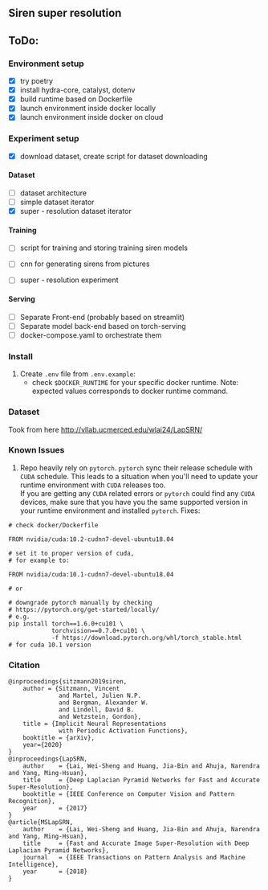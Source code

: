 ## Siren super resolution

## ToDo:
### Environment setup
- [x] try poetry  
- [x] install hydra-core, catalyst, dotenv 
- [x] build runtime based on Dockerfile 
- [x] launch environment inside docker locally
- [x] launch environment inside docker on cloud

### Experiment setup
- [x] download dataset, create script for dataset downloading

#### Dataset
- [ ] dataset architecture
- [ ] simple dataset iterator
- [x] super - resolution dataset iterator

#### Training
- [ ] script for training and storing training siren models
- [ ] cnn for generating sirens from pictures
- [ ] super - resolution experiment


#### Serving
- [ ] Separate Front-end (probably based on streamlit) 
- [ ] Separate model back-end based on torch-serving
- [ ] docker-compose.yaml to orchestrate them 
 
### Install
1. Create `.env` file from `.env.example`:
    -   check `$DOCKER_RUNTIME` for your specific docker runtime. 
        Note: expected values corresponds to docker runtime command.
  

### Dataset

Took from here http://vllab.ucmerced.edu/wlai24/LapSRN/

### Known Issues

1. Repo heavily rely on `pytorch`. 
`pytorch` sync their release schedule with `CUDA` schedule.
This leads to a situation when you'll need to update your runtime
environment with `CUDA` releases too.  
If you are getting any `CUDA` related errors or `pytorch` could find
any `CUDA` devices, make sure that you have you the same supported 
version in your runtime environment and installed `pytorch`.
Fixes: 
```
# check docker/Dockerfile

FROM nvidia/cuda:10.2-cudnn7-devel-ubuntu18.04

# set it to proper version of cuda,
# for example to:

FROM nvidia/cuda:10.1-cudnn7-devel-ubuntu18.04

# or

# downgrade pytorch manually by checking
# https://pytorch.org/get-started/locally/
# e.g.
pip install torch==1.6.0+cu101 \
            torchvision==0.7.0+cu101 \
            -f https://download.pytorch.org/whl/torch_stable.html
# for cuda 10.1 version 
```  

### Citation
```
@inproceedings{sitzmann2019siren,
    author = {Sitzmann, Vincent
              and Martel, Julien N.P.
              and Bergman, Alexander W.
              and Lindell, David B.
              and Wetzstein, Gordon},
    title = {Implicit Neural Representations
              with Periodic Activation Functions},
    booktitle = {arXiv},
    year={2020}
}
@inproceedings{LapSRN,
    author    = {Lai, Wei-Sheng and Huang, Jia-Bin and Ahuja, Narendra and Yang, Ming-Hsuan}, 
    title     = {Deep Laplacian Pyramid Networks for Fast and Accurate Super-Resolution}, 
    booktitle = {IEEE Conference on Computer Vision and Pattern Recognition},
    year      = {2017}
}
@article{MSLapSRN,
    author    = {Lai, Wei-Sheng and Huang, Jia-Bin and Ahuja, Narendra and Yang, Ming-Hsuan}, 
    title     = {Fast and Accurate Image Super-Resolution with Deep Laplacian Pyramid Networks}, 
    journal   = {IEEE Transactions on Pattern Analysis and Machine Intelligence},
    year      = {2018}
}
```
